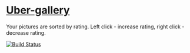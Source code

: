 # [Uber-gallery](https://uber-gallery.firebaseapp.com/)
Your pictures are sorted by rating. Left click - increase rating, right click - decrease rating.

[![Build Status](https://travis-ci.org/maksim-tolo/uber-gallery.svg?branch=master)](https://travis-ci.org/maksim-tolo/uber-gallery)
